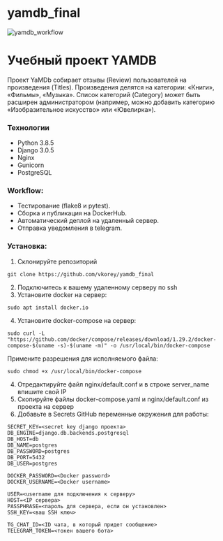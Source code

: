 # yamdb_final
![yamdb_workflow](https://github.com/vkorey/yamdb_final/actions/workflows/yamdb_workflow.yml/badge.svg)

# Учебный проект YAMDB
Проект YaMDb собирает отзывы (Review) пользователей на произведения (Titles). 
Произведения делятся на категории: «Книги», «Фильмы», «Музыка». 
Список категорий (Category) может быть расширен администратором (например, можно добавить категорию «Изобразительное искусство» или «Ювелирка»).

### Технологии
- Python 3.8.5
- Django 3.0.5
- Nginx
- Gunicorn
- PostgreSQL

### Workflow:
- Тестирование (flake8 и pytest).
- Сборка и публикация на DockerHub.
- Автоматический деплой на удаленный сервер.
- Отправка уведомления в telegram.

### Установка:
1. Склонируйте репозиторий
```
git clone https://github.com/vkorey/yamdb_final
```
2. Подключитесь к вашему удаленному серверу по ssh
3. Установите docker на сервер:
```
sudo apt install docker.io 
```
4. Установите docker-compose на сервер:
```
sudo curl -L "https://github.com/docker/compose/releases/download/1.29.2/docker-compose-$(uname -s)-$(uname -m)" -o /usr/local/bin/docker-compose
```
Примените разрешения для исполняемого файла:
```
sudo chmod +x /usr/local/bin/docker-compose
```
4. Отредактируйте файл nginx/default.conf и в строке server_name впишите свой IP
5. Скопируйте файлы docker-compose.yaml и nginx/default.conf из проекта на сервер
6. Добавьте в Secrets GitHub переменные окружения для работы:
```
SECRET_KEY=<secret key django проекта>
DB_ENGINE=django.db.backends.postgresql
DB_HOST=db
DB_NAME=postgres
DB_PASSWORD=postgres
DB_PORT=5432
DB_USER=postgres

DOCKER_PASSWORD=<Docker password>
DOCKER_USERNAME=<Docker username>

USER=<username для подключения к серверу>
HOST=<IP сервера>
PASSPHRASE=<пароль для сервера, если он установлен>
SSH_KEY=<ваш SSH ключ>

TG_CHAT_ID=<ID чата, в который придет сообщение>
TELEGRAM_TOKEN=<токен вашего бота>
```
